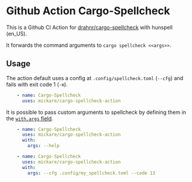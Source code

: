 # Github Action Cargo-Spellcheck

This is a Github CI Action for [drahnr/cargo-spellcheck](https://github.com/drahnr/cargo-spellcheck/blob/master/.config/spellcheck.toml) with hunspell (en_US).

It forwards the command arguments to `cargo spellcheck <<args>>`.

## Usage

The action default uses a config at `.config/spellcheck.toml` (`--cfg`) and fails with exit code 1 (`-m`).
```yml
    - name: Cargo-Spellcheck
      uses: mickare/cargo-spellcheck-action
```

It is possible to pass custom arguments to spellcheck by defining them in the [`with.args` field](https://docs.github.com/en/actions/reference/workflow-syntax-for-github-actions#jobsjob_idstepswithargs).


```yml
    - name: Cargo-Spellcheck
      uses: mickare/cargo-spellcheck-action
      with:
        args: --help
```

```yml
    - name: Cargo-Spellcheck
      uses: mickare/cargo-spellcheck-action
      with:
        args: --cfg .config/my_spellcheck.toml --code 13
```